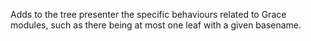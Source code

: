 Adds to the tree presenter the specific behaviours related to Grace modules, 
such as there being at most one leaf with a given basename.